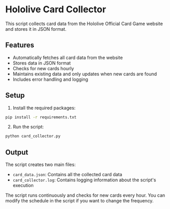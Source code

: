 # Hololive Card Collector

This script collects card data from the Hololive Official Card Game website and stores it in JSON format.

## Features

- Automatically fetches all card data from the website
- Stores data in JSON format
- Checks for new cards hourly
- Maintains existing data and only updates when new cards are found
- Includes error handling and logging

## Setup

1. Install the required packages:
```bash
pip install -r requirements.txt
```

2. Run the script:
```bash
python card_collector.py
```

## Output

The script creates two main files:
- `card_data.json`: Contains all the collected card data
- `card_collector.log`: Contains logging information about the script's execution

The script runs continuously and checks for new cards every hour. You can modify the schedule in the script if you want to change the frequency.
